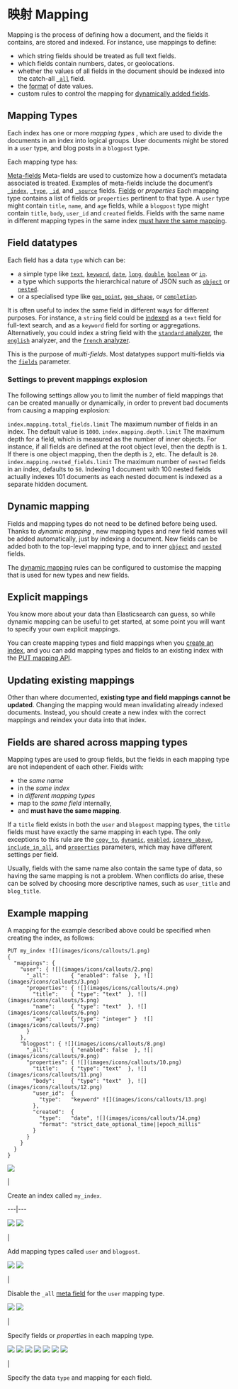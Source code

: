 # 映射 Mapping

Mapping is the process of defining how a document, and the fields it contains, are stored and indexed. For instance, use mappings to define:

  * which string fields should be treated as full text fields. 
  * which fields contain numbers, dates, or geolocations. 
  * whether the values of all fields in the document should be indexed into the catch-all [`_all`](mapping-all-field.html "_all field") field. 
  * the [format](mapping-date-format.html "format") of date values. 
  * custom rules to control the mapping for [dynamically added fields](dynamic-mapping.html "Dynamic Mapping"). 



## Mapping Types

Each index has one or more _mapping types_ , which are used to divide the documents in an index into logical groups. User documents might be stored in a `user` type, and blog posts in a `blogpost` type.

Each mapping type has:

[Meta-fields](mapping-fields.html "Meta-Fields")
     Meta-fields are used to customize how a document’s metadata associated is treated. Examples of meta-fields include the document’s [`_index`](mapping-index-field.html "_index field"), [`_type`](mapping-type-field.html "_type field"), [`_id`](mapping-id-field.html "_id field"), and [`_source`](mapping-source-field.html "_source field") fields. 
[Fields](mapping-types.html "Field datatypes") or _properties_
     Each mapping type contains a list of fields or `properties` pertinent to that type. A `user` type might contain `title`, `name`, and `age` fields, while a `blogpost` type might contain `title`, `body`, `user_id` and `created` fields. Fields with the same name in different mapping types in the same index [must have the same mapping](mapping.html#field-conflicts "Fields are shared across mapping typesedit"). 

## Field datatypes

Each field has a data `type` which can be:

  * a simple type like [`text`](text.html "Text datatype"), [`keyword`](keyword.html "Keyword datatype"), [`date`](date.html "Date datatype"), [`long`](number.html "Numeric datatypes"), [`double`](number.html "Numeric datatypes"), [`boolean`](boolean.html "Boolean datatype") or [`ip`](ip.html "IP datatype"). 
  * a type which supports the hierarchical nature of JSON such as [`object`](object.html "Object datatype") or [`nested`](nested.html "Nested datatype"). 
  * or a specialised type like [`geo_point`](geo-point.html "Geo-point datatype"), [`geo_shape`](geo-shape.html "Geo-Shape datatype"), or [`completion`](search-suggesters-completion.html "Completion Suggester"). 



It is often useful to index the same field in different ways for different purposes. For instance, a `string` field could be [indexed](mapping-index.html "index") as a `text` field for full-text search, and as a `keyword` field for sorting or aggregations. Alternatively, you could index a string field with the [`standard` analyzer](analysis-standard-analyzer.html "Standard Analyzer"), the [`english`](analysis-lang-analyzer.html#english-analyzer "english analyzer") analyzer, and the [`french` analyzer](analysis-lang-analyzer.html#french-analyzer "french analyzer").

This is the purpose of _multi-fields_. Most datatypes support multi-fields via the [`fields`](multi-fields.html "fields") parameter.

### Settings to prevent mappings explosion

The following settings allow you to limit the number of field mappings that can be created manually or dynamically, in order to prevent bad documents from causing a mapping explosion:

`index.mapping.total_fields.limit`
     The maximum number of fields in an index. The default value is `1000`. 
`index.mapping.depth.limit`
     The maximum depth for a field, which is measured as the number of inner objects. For instance, if all fields are defined at the root object level, then the depth is `1`. If there is one object mapping, then the depth is `2`, etc. The default is `20`. 
`index.mapping.nested_fields.limit`
     The maximum number of `nested` fields in an index, defaults to `50`. Indexing 1 document with 100 nested fields actually indexes 101 documents as each nested document is indexed as a separate hidden document. 

## Dynamic mapping

Fields and mapping types do not need to be defined before being used. Thanks to _dynamic mapping_ , new mapping types and new field names will be added automatically, just by indexing a document. New fields can be added both to the top-level mapping type, and to inner [`object`](object.html "Object datatype") and [`nested`](nested.html "Nested datatype") fields.

The [dynamic mapping](dynamic-mapping.html "Dynamic Mapping") rules can be configured to customise the mapping that is used for new types and new fields.

## Explicit mappings

You know more about your data than Elasticsearch can guess, so while dynamic mapping can be useful to get started, at some point you will want to specify your own explicit mappings.

You can create mapping types and field mappings when you [create an index](indices-create-index.html "Create Index"), and you can add mapping types and fields to an existing index with the [PUT mapping API](indices-put-mapping.html "Put Mapping").

## Updating existing mappings

Other than where documented, **existing type and field mappings cannot be updated**. Changing the mapping would mean invalidating already indexed documents. Instead, you should create a new index with the correct mappings and reindex your data into that index.

## Fields are shared across mapping types

Mapping types are used to group fields, but the fields in each mapping type are not independent of each other. Fields with:

  * the _same name_
  * in the _same index_
  * in _different mapping types_
  * map to the _same field_ internally, 
  * and **must have the same mapping**. 



If a `title` field exists in both the `user` and `blogpost` mapping types, the `title` fields must have exactly the same mapping in each type. The only exceptions to this rule are the [`copy_to`](copy-to.html "copy_to"), [`dynamic`](dynamic.html "dynamic"), [`enabled`](enabled.html "enabled"), [`ignore_above`](ignore-above.html "ignore_above"), [`include_in_all`](include-in-all.html "include_in_all"), and [`properties`](properties.html "properties") parameters, which may have different settings per field.

Usually, fields with the same name also contain the same type of data, so having the same mapping is not a problem. When conflicts do arise, these can be solved by choosing more descriptive names, such as `user_title` and `blog_title`.

## Example mapping

A mapping for the example described above could be specified when creating the index, as follows:
    
    
    PUT my_index ![](images/icons/callouts/1.png)
    {
      "mappings": {
        "user": { ![](images/icons/callouts/2.png)
          "_all":       { "enabled": false  }, ![](images/icons/callouts/3.png)
          "properties": { ![](images/icons/callouts/4.png)
            "title":    { "type": "text"  }, ![](images/icons/callouts/5.png)
            "name":     { "type": "text"  }, ![](images/icons/callouts/6.png)
            "age":      { "type": "integer" }  ![](images/icons/callouts/7.png)
          }
        },
        "blogpost": { ![](images/icons/callouts/8.png)
          "_all":       { "enabled": false  }, ![](images/icons/callouts/9.png)
          "properties": { ![](images/icons/callouts/10.png)
            "title":    { "type": "text"  }, ![](images/icons/callouts/11.png)
            "body":     { "type": "text"  }, ![](images/icons/callouts/12.png)
            "user_id":  {
              "type":   "keyword" ![](images/icons/callouts/13.png)
            },
            "created":  {
              "type":   "date", ![](images/icons/callouts/14.png)
              "format": "strict_date_optional_time||epoch_millis"
            }
          }
        }
      }
    }

![](images/icons/callouts/1.png)

| 

Create an index called `my_index`.   
  
---|---  
  
![](images/icons/callouts/2.png) ![](images/icons/callouts/8.png)

| 

Add mapping types called `user` and `blogpost`.   
  
![](images/icons/callouts/3.png) ![](images/icons/callouts/9.png)

| 

Disable the `_all` [meta field](mapping-fields.html "Meta-Fields") for the `user` mapping type.   
  
![](images/icons/callouts/4.png) ![](images/icons/callouts/10.png)

| 

Specify fields or _properties_ in each mapping type.   
  
![](images/icons/callouts/5.png) ![](images/icons/callouts/6.png) ![](images/icons/callouts/7.png) ![](images/icons/callouts/11.png) ![](images/icons/callouts/12.png) ![](images/icons/callouts/13.png) ![](images/icons/callouts/14.png)

| 

Specify the data `type` and mapping for each field. 
